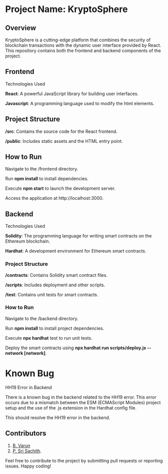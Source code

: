 # Project Name: KryptoSphere
## Overview
KryptoSphere is a cutting-edge platform that combines the security of blockchain transactions with the dynamic user interface provided by React. This repository contains both the frontend and backend components of the project.

## Frontend
Technologies Used

**React**: A powerful JavaScript library for building user interfaces.

**Javascript**: A programming language used to modify the html elements.

## Project Structure
**/src**: Contains the source code for the React frontend.

**/public**: Includes static assets and the HTML entry point.

## How to Run
Navigate to the /frontend directory.

Run **npm install** to install dependencies.

Execute **npm start** to launch the development server.

Access the application at http://localhost:3000.

## Backend
Technologies Used

**Solidity**: The programming language for writing smart contracts on the Ethereum blockchain.

**Hardhat**: A development environment for Ethereum smart contracts.

### Project Structure

**/contracts**: Contains Solidity smart contract files.

**/scripts**: Includes deployment and other scripts.

**/test**: Contains unit tests for smart contracts.

### How to Run

Navigate to the /backend directory.

Run **npm install** to install project dependencies.

Execute **npx hardhat** test to run unit tests.

Deploy the smart contracts using **npx hardhat run scripts/deploy.js --network [network]**.


# Known Bug

HH19 Error in Backend

There is a known bug in the backend related to the HH19 error. This error occurs due to a mismatch between the ESM (ECMAScript Modules) project setup and the use of the .js extension in the Hardhat config file.

This should resolve the HH19 error in the backend.


## Contributors
1. [B. Varun](https://github.com/varunb1410)
2. [P. Sri Sachith](https://github.com/sachiths5).

Feel free to contribute to the project by submitting pull requests or reporting issues. Happy coding!
